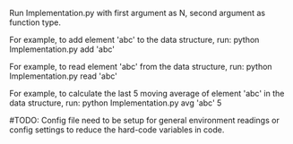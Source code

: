 Run Implementation.py with first argument as N, second argument as function type.

For example, to add element 'abc' to the data structure, run:
python Implementation.py add 'abc'

For example, to read element 'abc' from the data structure, run:
python Implementation.py read 'abc'

For example, to calculate the last 5 moving average of element 'abc' in the data structure, run:
python Implementation.py avg 'abc' 5

#TODO:
Config file need to be setup for general environment readings or config settings to reduce the hard-code variables in code.